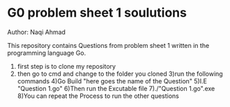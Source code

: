 # G0 problem sheet 1 soulutions
Author: Naqi Ahmad

This repository contains Questions from problem sheet 1 written in the programming language Go.

1) first step is to clone my repository 
2) then go to cmd and change to the folder you cloned
3)run the following commands
4)Go Build "here goes the name of the Question"
5)I.E "Question 1.go"
6)Then run the Excutable file 
7)./"Question 1.go".exe
8)You can repeat the Process to run the other questions
